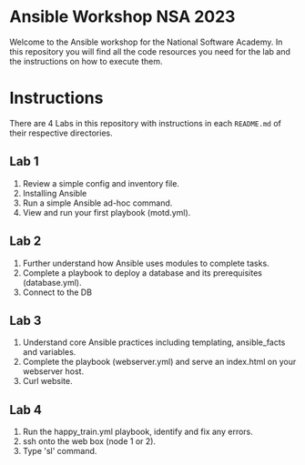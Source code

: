 # Ansible Workshop NSA 2023

Welcome to the Ansible workshop for the National Software Academy. In this repository you will find all the code resources you need for the lab and the instructions on how to execute them.

# Instructions

There are 4 Labs in this repository with instructions in each `README.md` of their respective directories. 

## Lab 1

1. Review a simple config and inventory file.
2. Installing Ansible
3. Run a simple Ansible ad-hoc command.
4. View and run your first playbook (motd.yml).

## Lab 2

1. Further understand how Ansible uses modules to complete tasks.
2. Complete a playbook to deploy a database and its prerequisites (database.yml).
3. Connect to the DB

## Lab 3
1. Understand core Ansible practices including templating, ansible_facts and variables.
2. Complete the playbook (webserver.yml) and serve an index.html on your webserver host.
3. Curl website.

## Lab 4
1. Run the happy_train.yml playbook, identify and fix any errors.
2. ssh onto the web box (node 1 or 2).
3. Type 'sl' command.

